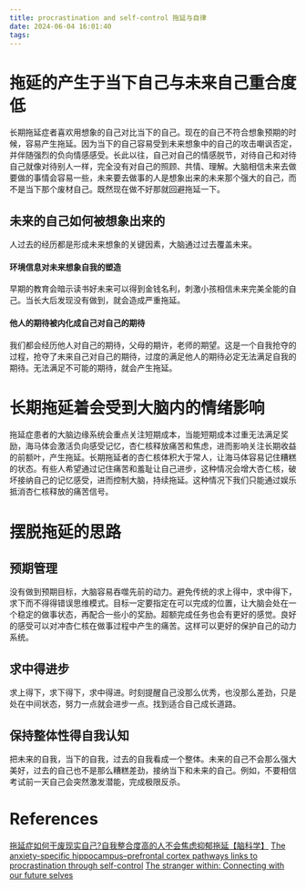 ```yaml
---
title: procrastination and self-control 拖延与自律
date: 2024-06-04 16:01:40
tags:
---
```

# 拖延的产生于当下自己与未来自己重合度低
长期拖延症者喜欢用想象的自己对比当下的自己。现在的自己不符合想象预期的时候，容易产生拖延。因为当下的自己容易受到未来想象中的自己的攻击嘲讽否定，并伴随强烈的负向情感感受。长此以往，自己对自己的情感脱节，对待自己和对待自己就像对待别人一样，完全没有对自己的照顾、共情、理解。大脑相信未来去做要做的事情会容易一些，未来要去做事的人是想象出来的未来那个强大的自己，而不是当下那个废材自己。既然现在做不好那就回避拖延一下。
## 未来的自己如何被想象出来的
人过去的经历都是形成未来想象的关键因素，大脑通过过去覆盖未来。
#### 环境信息对未来想象自我的塑造
早期的教育会暗示读书好未来可以得到金钱名利，刺激小孩相信未来完美全能的自己。当长大后发现没有做到，就会造成严重拖延。
#### 他人的期待被内化成自己对自己的期待
我们都会经历他人对自己的期待，父母的期许，老师的期望。这是一个自我抢夺的过程，抢夺了未来自己对自己的期待，过度的满足他人的期待必定无法满足自我的期待。无法满足不可能的期待，就会产生拖延。

# 长期拖延着会受到大脑内的情绪影响
拖延症患者的大脑边缘系统会重点关注短期成本，当能短期成本过重无法满足奖励，海马体会激活负向感受记忆，杏仁核释放痛苦和焦虑，进而影响关注长期收益的前额叶，产生拖延。长期拖延者的杏仁核体积大于常人，让海马体容易记住糟糕的状态。有些人希望通过记住痛苦和羞耻让自己进步，这种情况会增大杏仁核，破坏接纳自己的记忆感受，进而控制大脑，持续拖延。这种情况下我们只能通过娱乐抵消杏仁核释放的痛苦信号。

# 摆脱拖延的思路
## 预期管理
没有做到预期目标，大脑容易吞噬先前的动力。避免传统的求上得中，求中得下，求下而不得得错误思维模式。目标一定要指定在可以完成的位置，让大脑会处在一个稳定的做事状态，再配合一些小的奖励。超额完成任务也会有更好的感觉。良好的感受可以对冲杏仁核在做事过程中产生的痛苦。这样可以更好的保护自己的动力系统。
## 求中得进步
求上得下，求下得下，求中得进。时刻提醒自己没那么优秀，也没那么差劲，只是处在中间状态，努力一点就会进步一点。找到适合自己成长道路。
## 保持整体性得自我认知
把未来的自我，当下的自我，过去的自我看成一个整体。未来的自己不会那么强大美好，过去的自己也不是那么糟糕差劲，接纳当下和未来的自己。例如，不要相信考试前一天自己会突然激发潜能，完成极限反杀。


# References
[拖延症如何干废现实自己?自我整合度高的人不会焦虑抑郁拖延【脑科学】](https://www.bilibili.com/video/BV13U411F7FY/?buvid=Y54C345216215177409EA1EA7CC60A3B7AC6&is_story_h5=false&mid=KOjn0zDYQTWDC6NFbAhN1Q%3D%3D&p=1&plat_id=116&share_from=ugc&share_plat=ios&share_tag=s_i&unique_k=lUdEvd6&up_id=1033890839&vd_source=0a2a7bbb315efb16fa0d35b69437bbbb)
[The anxiety-specific hippocampus–prefrontal cortex pathways links to procrastination through self-control](https://onlinelibrary.wiley.com/doi/10.1002/hbm.25754)
[The stranger within: Connecting with our future selves](https://newsroom.ucla.edu/stories/the-stranger-within-connecting-with-our-future-selves)